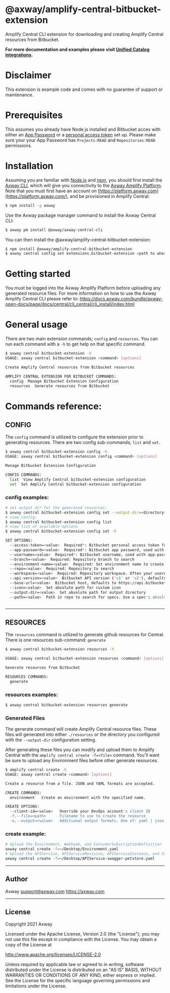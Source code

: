 # @axway/amplify-central-bitbucket-extension

Amplify Central CLI extension for downloading and creating Amplify Central resources from Bitbucket.

**For more documentation and examples please visit [Unified Catalog integrations](https://github.com/Axway/unified-catalog-integrations).**

# Disclaimer

This extension is example code and comes with no guarantee of support or maintenance.

# Prerequisites

This assumes you already have Node.js installed and Bitbucket acces with either an [App Password](https://support.atlassian.com/bitbucket-cloud/docs/app-passwords/) or a [personal access token](https://confluence.atlassian.com/bitbucketserver/personal-access-tokens-939515499.html) set up. Please make sure your your App Password has `Projects:READ` and `Repositories:READ` permissions.


# Installation

Assuming you are familiar with [Node.js](https://nodejs.org) and [npm](https://npmjs.com), you should first install the [Axway CLI](https://www.npmjs.com/package/axway), which will give you connectivity to the [Axway Amplify Platform](https://www.axway.com/en/products/amplify). Note that you must first have an account on [https://platform.axway.com](https://platform.axway.com/), and be provisioned in Amplify Central:

```bash
$ npm install -g axway
```

Use the Axway package manager command to install the Axway Central CLI:

```bash
$ axway pm install @axway/axway-central-cli
```

You can then install the @axway/amplify-central-bitbucket-extension:

```bash
$ npm install @axway/amplify-central-bitbucket-extension
$ axway central config set extensions.bitbucket-extension <path to where you installed module>
```


# Getting started

You must be logged into the Axway Amplify Platform before uploading any generated resource files. 
For more information on how to use the Axway Amplify Central CLI please refer to:
https://docs.axway.com/bundle/axway-open-docs/page/docs/central/cli_central/cli_install/index.html

# General usage

There are two main extension commands; `config` and `resources`. You can run each command with a `-h` to get help on that specific command.

```bash
$ axway central bitbucket-extension -h
USAGE: axway central bitbucket-extension <command> [options]

Create Amplify Central resources from Bitbucket resources

AMPLIFY CENTRAL EXTENSION FOR BITBUCKET COMMANDS:
  config  Manage Bitbucket Extension Configuration
  resources  Generate resources from Bitbucket
```

# Commands reference:

## CONFIG

The `config` command is utilized to configure the extension prior to generating resources. There are two config sub-commands; `list` and `set`.

```bash
$ axway central bitbucket-extension config -h
USAGE: axway central bitbucket-extension config <command> [options]

Manage Bitbucket Extension Configuration

CONFIG COMMANDS:
  list  View Amplify Central bitbucket-extension configuration
  set  Set Amplify Central bitbucket-extension configuration
```

### config examples:

```bash
# set output dir for the generated resources:
$ axway central bitbucket-extension config set --output-dir=<directory>
# view config:
$ axway central bitbucket-extension config list
# view list of available options
$ axway central bitbucket-extension config set -h

SET OPTIONS:
  --access-token=<value>  Required*: Bitbucket personal access token for an alternate to username/app-password.
  --app-password=<value>  Required*: Bitbucket app password, used with username
  --username=<value>  Required*: Bitbucket username, used with app-password
  --branch=<value>  Required: Repository branch to search
  --environment-name=<value>  Required: Set environment name to create
  --repo=<value>  Required: Repository to search
  --workspace=<value>  Required: Repository workspace. Often your username for v2 and your project name for v1
  --api-version=<value>  Bitbucket API version ('v1' or 'v2'), defaults to 'v2'
  --base-url=<value>  Bitbucket host, defaults to https://api.bitbucket.org/2.0 for api-version v2. Required for v1
  --icon=<value>  Set absolute path for custom icon
  --output-dir=<value>  Set absolute path for output directory
  --path=<value>  Path in repo to search for specs. Use a spec's absolute path to import one. Defaults to /
  
```

---

## RESOURCES

The `resources` command is utilized to generate github resources for Central. There is one resources sub-command: `generate`

```bash
$ axway central bitbucket-extension resources -h

USAGE: axway central bitbucket-extension resources <command> [options]

Generate resources from Bitbucket

RESOURCES COMMANDS:
  generate
```

### resources examples:

```bash
$ axway central bitbucket-extension resources generate
```

### Generated Files

The generate command will create Amplify Central resource files. These files will generated into either `./resources` or the directory you configured with the `--output-dir` configuration setting.

After generating these files you can modify and upload them to Amplify Central with the `amplify central create -f=<file>` command. You'll want be sure to upload any Environment files before other generate resources.

```bash
$ amplify central create -h
USAGE: axway central create <command> [options]

Create a resource from a file. JSON and YAML formats are accepted.

CREATE COMMANDS:
  environment   Create an environment with the specified name.

CREATE OPTIONS:
  --client-id=<value>   Override your DevOps account's client ID
  -f,--file=<path>      Filename to use to create the resource
  -o,--output=<value>   Additional output formats. One of: yaml | json
```

### create example:

```bash
# Upload the Environment, Webhook, and ConsumerSubscriptionDefinition
axway central create -f=~/Desktop/Environment.yaml
# Upload the APIService, APIServiceRevision, APIServiceInstance, and ConsumerInstance
axway central create -f=~/Desktop/APIService-swagger-petstore.yaml
```

---

## Author

Axway <support@axway.com> https://axway.com

---

## License

Copyright 2021 Axway

Licensed under the Apache License, Version 2.0 (the "License");
you may not use this file except in compliance with the License.
You may obtain a copy of the License at

http://www.apache.org/licenses/LICENSE-2.0

Unless required by applicable law or agreed to in writing, software
distributed under the License is distributed on an "AS IS" BASIS,
WITHOUT WARRANTIES OR CONDITIONS OF ANY KIND, either express or implied.
See the License for the specific language governing permissions and
limitations under the License.
